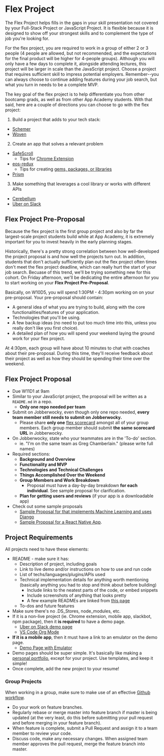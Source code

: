 # Flex Project

The Flex Project helps fills in the gaps in your skill presentation not covered by your Full-Stack Project or JavaScript Project. It is flexible because it is designed to show off your strongest skills and to complement the type of job you're looking for.

For the flex project, you are required to work in a group of either 2 or 3 people (4 people are allowed, but not recommended, and the expectations for the final product will be higher for 4-people groups). Although you will only have a few days to complete it, alongside attending lectures, this project will be larger in scale than the JavaScript project. Choose a project that requires sufficient skill to impress potential employers. Remember--you can always choose to continue adding features during your job search, but what you turn in needs to be a complete MVP.

The key goal of the flex project is to help differentiate you from other bootcamp grads, as well as from other App Academy students. With that said, here are a couple of directions you can choose to go with the flex project:

1. Build a project that adds to your tech stack:

* [Schemer](http://www.schemer.me/#/home)
* [Woven](http://woven-app.com/)

2. Create an app that solves a relevant problem

* [SafeScroll](https://chrome.google.com/webstore/detail/safescroll/lkkeaiancamiccigdofacokfdjegoanm/related)
  * Tips for [Chrome Extension](chrome-extension.md)
* [eos-redux](https://www.npmjs.com/package/eos-redux)
  * Tips for creating [gems, packages, or libraries](gem-or-library.md)
* [Prism](http://www.prismextension.com/)

3. Make something that leverages a cool library or works with different APIs

* [Cerebellum](https://mvelk.github.io/cerebellum/)
* [Uber on Slack](https://uberonslack.com/)

## Flex Project Pre-Proposal

Because the flex project is the first group project and also by far the largest-scale project students build while at App Academy, it is extremely important for you to invest heavily in the early planning stages.

Historically, there's a pretty strong correlation between how well-developed the project proposal is and how well the projects turn out. In addition, students that don't actually sufficiently plan out the flex project often times don't meet the flex project deadline, which can really hurt the start of your job search. Becuase of this trend, we'll be trying something new for this cohort. On Friday afternoon, we'll be dedicating the entire afternoon for you to start working on your **Flex Project Pre-Proposal**.

Basically, on W10D5, you will spend 1:30PM - 4:30pm working on on your pre-proposal. Your pre-proposal should contain:

* A general idea of what you are trying to build, along with the core functionalities/features of your application.
* Technologies that you'll be using.
* A few backup ideas (no need to put too much time into this, unless you really don't like you first choice).
* A detailed plan of how you will spend your weekend laying the ground work for your flex project.

At 4:30pm, each group will have about 10 minutes to chat with coaches about their pre-proposal. During this time, they'll receive feedback about their project as well as how they should be spending their time over the weekend.

## Flex Project Proposal

* Due W11D1 at 9am
* Similar to your JavaScript project, the proposal will be written as a `README.md` in a repo.
  * **Only one repo needed per team**
* Submit on Jobberwocky, even though only one repo needed, **every team member still needs to submit on Jobberwocky.**
  * Please share **only one** [flex scorecard](https://docs.google.com/spreadsheets/d/18tWMvVYWXgPqz0g7MwKQ3EGWKczxQaeTuISgfo34PqM/edit?usp=sharing) amongst all of your group members. Each group member should submit **the same scorecard URL** in Jobberwocky.
* On Jobberwocky, state who your teammates are in the 'To-do' section.
  * ie. "I'm on the same team as Greg Chamberlain." (please write full names)
* Required sections:
  * **Background and Overview**
  * **Functionality and MVP**
  * **Technologies and Technical Challenges**
  * **Things Accomplished Over the Weekend**
  * **Group Members and Work Breakdown**
    * Proposal must have a day-by-day breakdown **for each individual**. See sample proposal for clarification.
  * **Plan for getting users and reviews** (if your app is a downloadable app)
* Check out some sample proposals
  * [Sample Proposal for that implements Machine Learning and uses Django](./flex-sample-proposal2/README.md)
  * [Sample Proposal for a React Native App](https://github.com/JaredTan/Woven/tree/master/docs).

## Project Requirements

All projects need to have these elements:

* README - make sure it has:
  * Description of project, including goals
  * Link to live demo and/or instructions on how to use and run code
  * List of techs/languages/plugins/APIs used
  * Technical implementation details for anything worth mentioning (basically anything you had to stop and think about before building)
    * Include links to the neatest parts of the code, or embed snippets
    * Include screenshots of anything that looks pretty
    * A few example READMEs are linked from [this page][example-readmes]
  * To-dos and future features
* Make sure there's no .DS_Stores, node_modules, etc.
* If it is a non-live project (ie. Chrome extension, mobile app, slackbot, npm package), then it **is required** to have a demo page.
  * [Uber on Slack demo page](https://uberonslack.com/)
  * [VS Code Org Mode](https://jsonreeder.github.io/vscode-org-mode/)
* **If it is a mobile app**, then it must have a link to an emulator on the demo page.
  * [Demo Page with Emulator](https://jastack.github.io/demo_page/)
* Demo pages should be super simple. It's basically like making a [personal portfolio](../../application-materials/portfolio/portfolio.md), except for your project. Use templates, and keep it simple!
* Once complete, add the new project to your resume!

[example-readmes]: ../example-readmes.md

### Group Projects

When working in a group, make sure to make use of an effective [Github workflow](https://www.atlassian.com/git/tutorials/syncing).

* Do your work on feature branches.
* Regularly rebase or merge master into feature branch if master is being updated (at the very least, do this before submitting your pull request and before merging in your feature branch).
* When feature is complete, submit a Pull Request and assign it to a team member to review your code.
* Discuss code, make any necessary changes. When assigned team member approves the pull request, merge the feature branch into master.
